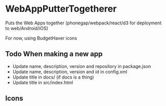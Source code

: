 # WebAppPutterTogetherer
Puts the Web Apps together (phonegap/webpack/react/d3 for deployment to web/Android/iOS)

For now, using BudgetHaver icons

## Todo When making a new app
 * Update name, description, version and repository in package.json
 * Update name, description, version and id in config.xml
 * Update title in docs/ (if docs is a thing)
 * Update title in src/index.html

## Icons

